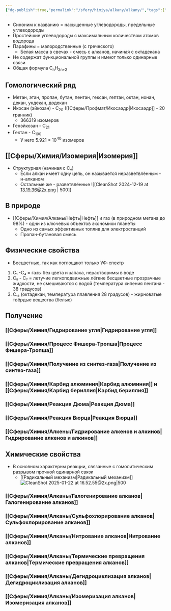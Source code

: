 ```yaml
---
{"dg-publish":true,"permalink":"/sfery/himiya/alkany/alkany/","tags":["Алканы"]}
---
```


- Синоним к названию = насыщенные углеводороды, предельные углеводороды
- Простейшие углеводороды с максимальным количеством атомов водорода
- Парафины = малородственные (с греческого)
	- Белая масса в свечах - смесь с алканов, начиная с октадекана
- Не содержат функциональной группы и имеют только одинарные связи
- Общая формула C<sub>n</sub>H<sub>2n+2</sub>
## Гомологический ряд
- Метан, этан, пропан, бутан, пентан, гексан, гептан, октан, нонан, декан, ундекан, додекан
- Икосан (эйкозан) - С<sub>20</sub> ([[Сферы/Профмат/Икосаэдр\|Икосаэдр]] - 20 гранник)
	- 366319 изомеров 
- Генэйкозан - C<sub>21</sub>
- Гектан - С<sub>100</sub>
	- У него 5.921 * 10<sup>40</sup> изомеров
## [[Сферы/Химия/Изомерия\|Изомерия]] 
- Структурная (начиная с С₄)
	- Если алкан имеет одну цепь, он называется неразветвлённым - н-алканом
	- Остальные же - разветвлённые
![[CleanShot 2024-12-19 at 13.19.36@2x.png \| 500]]
## В природе
- [[Сферы/Химия/Алканы/Нефть\|Нефть]] и газ (в природном метана до 98%) - одни из ключевых объектов экономики планеты
	- Одно из самых эффективных топлив для электростанций 
	- Пропан-бутановая смесь
## Физические свойства
- Бесцветные, так как поглощают только УФ-спектр 
1) С₁ -С₄ = газы без цвета и запаха, нерастворимы в воде
2) C₅ - C₇ = летучие легкоподвижные лёгкие бесцветные прозрачные жидкости, не смешиваются с водой (температура кипения пентана - 38 градусов)
3) С₁₈ (октадекан, температура плавления 28 градусов) - жирноватые твёрдые вещества (белые)
## Получение 
### [[Сферы/Химия/Гидрирование угля\|Гидрирование угля]]
### [[Сферы/Химия/Процесс Фишера-Тропша\|Процесс Фишера-Тропша]] 
### [[Сферы/Химия/Получение из синтез-газа\|Получение из синтез-газа]]
### [[Сферы/Химия/Карбид алюминия\|Карбид алюминия]] и [[Сферы/Химия/Карбид бериллия\|Карбид бериллия]] 
### [[Сферы/Химия/Реакция Дюма\|Реакция Дюма]]  
### [[Сферы/Химия/Реакция Вюрца\|Реакция Вюрца]]
### [[Сферы/Химия/Алкены/Гидрирование алкенов и алкинов\|Гидрирование алкенов и алкинов]]
## Химические свойства
- В основном характерны реакции, связанные с гомолитическим разрывом прочной одинарной связи 
	- [[Радикальный механизм\|Радикальный механизм]]
![CleanShot 2025-01-22 at 16.52.55@2x.png|500](/img/user/%D0%90%D1%80%D1%85%D0%B8%D0%B2/%D0%9A%D1%8D%D1%88/CleanShot%202025-01-22%20at%2016.52.55@2x.png)
### [[Сферы/Химия/Алканы/Галогенирование алканов\|Галогенирование алканов]] 
### [[Сферы/Химия/Алканы/Сульфохлорирование алканов\|Сульфохлорирование алканов]]
### [[Сферы/Химия/Алканы/Нитрование алканов\|Нитрование алканов]] 
### [[Сферы/Химия/Алканы/Термические превращения алканов\|Термические превращения алканов]] 
### [[Сферы/Химия/Алканы/Дегидроциклизация алканов\|Дегидроциклизация алканов]] 
### [[Сферы/Химия/Алканы/Изомеризация алканов\|Изомеризация алканов]] 
